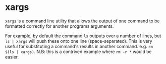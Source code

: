 # xargs

`xargs` is a command line utility that allows the output of one command to be formatted correctly for another programs arguments.

For example, by default the command `ls` outputs over a number of lines, but `ls | xargs` will push these onto one line (space-separated).
This is very useful for substituting a command's results in another command. e.g. `rm $(ls | xargs)`. N.B: this is a contrived example where `rm -r *` would be easier.
